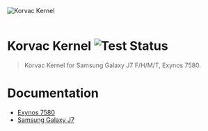  ![Korvac Kernel](https://github.com/themagicalmammal/android_kernel_samsung_j7elte/blob/master/Korvaclogo.jpg) <br><br>
 # Korvac Kernel ![Test Status](https://github.com/gobuffalo/tags/workflows/Tests/badge.svg)
 > Korvac Kernel for Samsung Galaxy J7 F/H/M/T, Exynos 7580.<br>
 
 # Documentation
 * [Exynos 7580](https://github.com/themagicalmammal/android_kernel_samsung_j7elte/blob/master/Exynos7580.md)
 * [Samsung Galaxy J7](https://github.com/themagicalmammal/android_kernel_samsung_j7elte/blob/master/j7.md)

